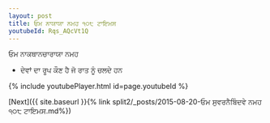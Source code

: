 ```yaml
---
layout: post
title: ਓਮ ਨਾਯਾਯਾ ਨਮਹ ੧੦੮ ਟਾਇਮਸ
youtubeId: Rqs_AQcVt1Q
---
```

 
 
 ਓਮ ਨਾਕਥਾਨਚਾਰਾਯਾ ਨਮਹ  
 
 -  ਦੇਵਾਂ ਦਾ ਰੂਪ ਕੌਣ ਹੈ ਜੋ ਰਾਤ ਨੂੰ ਚਲਦੇ ਹਨ 
 
  
 
  
 
 
 
 
 
 


{% include youtubePlayer.html id=page.youtubeId %}
 
[Next]({{ site.baseurl }}{% link  split2/_posts/2015-08-20-ਓਮ ਸੁਵਰਨੈਬਿੰਦਵੇ ਨਮਹ  ੧੦੮ ਟਾਇਮਸ.md%})
 

